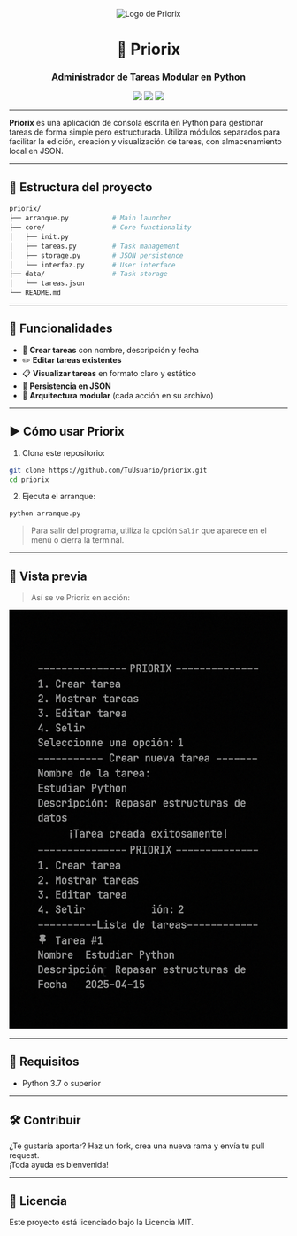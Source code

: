 <p align="center">
  <img src="https://sdmntprsouthcentralus.oaiusercontent.com/files/00000000-49a4-61f7-960f-3ac1d41333dc/raw?se=2025-04-15T05%3A14%3A56Z&sp=r&sv=2024-08-04&sr=b&scid=547445bc-cb12-5925-8e4d-f45e059bd07c&skoid=dfdaf859-26f6-4fed-affc-1befb5ac1ac2&sktid=a48cca56-e6da-484e-a814-9c849652bcb3&skt=2025-04-14T20%3A17%3A42Z&ske=2025-04-15T20%3A17%3A42Z&sks=b&skv=2024-08-04&sig=Tla4hRUdPjalPPV9AkwaX63liMcKlCwEY2UT8K%2BFktI%3D" alt="Logo de Priorix" width=""/>
</p>

<div align="center">
  <h1>🧠 Priorix</h1>
  <h3>Administrador de Tareas Modular en Python</h3>

  <img src="https://img.shields.io/badge/Python-3.10+-blue.svg?style=flat&logo=python" />
  <img src="https://img.shields.io/badge/Estado-Activo-success?style=flat" />
  <img src="https://img.shields.io/badge/Hecho%20con%20💻-por%20Sebas404040-white?style=flat" />
</div>

---

**Priorix** es una aplicación de consola escrita en Python para gestionar tareas de forma simple pero estructurada. Utiliza módulos separados para facilitar la edición, creación y visualización de tareas, con almacenamiento local en JSON.

---

## 📂 Estructura del proyecto

```bash
priorix/
├── arranque.py           # Main launcher
├── core/                 # Core functionality
│   ├── init.py
│   ├── tareas.py         # Task management
│   ├── storage.py        # JSON persistence
│   └── interfaz.py       # User interface
├── data/                 # Task storage
│   └── tareas.json
└── README.md
```

---

## 🚀 Funcionalidades

- 📌 **Crear tareas** con nombre, descripción y fecha
- ✏️ **Editar tareas existentes**
- 📋 **Visualizar tareas** en formato claro y estético
- 💾 **Persistencia en JSON**
- 🧱 **Arquitectura modular** (cada acción en su archivo)

---

## ▶️ Cómo usar Priorix

1. Clona este repositorio:

```bash
git clone https://github.com/TuUsuario/priorix.git
cd priorix
```

2. Ejecuta el arranque:

```bash
python arranque.py
```

> Para salir del programa, utiliza la opción `Salir` que aparece en el menú o cierra la terminal.

---

## 📸 Vista previa

> Así se ve Priorix en acción:

![Demo de PRIORIX](./Priorix_demo.gif.png)

---

## 🔧 Requisitos

- Python 3.7 o superior

---

## 🛠 Contribuir

¿Te gustaría aportar? Haz un fork, crea una nueva rama y envía tu pull request.  
¡Toda ayuda es bienvenida!

---

## 📜 Licencia

Este proyecto está licenciado bajo la Licencia MIT. 